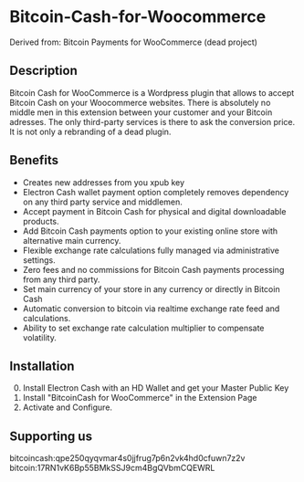 # Bitcoin-Cash-for-Woocommerce

Derived from: Bitcoin Payments for WooCommerce (dead project)

## Description

Bitcoin Cash for WooCommerce is a Wordpress plugin that allows to accept Bitcoin Cash on your Woocommerce websites. There is absolutely no middle men in this extension between your customer and your Bitcoin adresses. The only third-party services is there to ask the conversion price. It is not only a rebranding of a dead plugin. 

## Benefits

* Creates new addresses from you xpub key
* Electron Cash wallet payment option completely removes dependency on any third party service and middlemen.
* Accept payment in Bitcoin Cash for physical and digital downloadable products.
* Add Bitcoin Cash payments option to your existing online store with alternative main currency.
* Flexible exchange rate calculations fully managed via administrative settings.
* Zero fees and no commissions for Bitcoin Cash payments processing from any third party.
* Set main currency of your store in any currency or directly in Bitcoin Cash
* Automatic conversion to bitcoin via realtime exchange rate feed and calculations.
* Ability to set exchange rate calculation multiplier to compensate volatility.


## Installation

0. Install Electron Cash with an HD Wallet and get your Master Public Key
1. Install "BitcoinCash for WooCommerce" in the Extension Page
2. Activate and Configure. 

## Supporting us

bitcoincash:qpe250qyqvmar4s0jjfrug7p6n2vk4hd0cfuwn7z2v
bitcoin:17RN1vK6Bp55BMkSSJ9cm4BgQVbmCQEWRL
